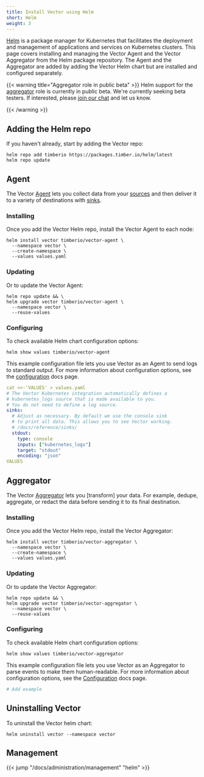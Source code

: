 ```yaml
---
title: Install Vector using Helm
short: Helm
weight: 3
---
```


[Helm] is a package manager for Kubernetes that facilitates the deployment and management of applications and services on Kubernetes clusters. This page covers installing and managing the Vector Agent and the Vector Aggregator from the Helm package repository. The Agent and the Aggregator are added by adding the Vector Helm chart but are installed and configured separately.

{{< warning title="Aggregator role in public beta" >}}
Helm support for the [aggregator] role is currently in public beta. We're currently seeking beta testers. If interested, please [join our chat][chat] and let us know.

[agent]: /docs/setup/deployment/roles/#agent
[aggregator]: /docs/setup/deployment/roles/#aggregator
[chat]: https://chat.vector.dev
{{< /warning >}}

## Adding the Helm repo

If you haven't already, start by adding the Vector repo:

```shell
helm repo add timberio https://packages.timber.io/helm/latest
helm repo update
```

## Agent

The Vector [Agent] lets you collect data from your [sources] and then deliver it to a variety of destinations with [sinks].

### Installing

Once you add the Vector Helm repo, install the Vector Agent to each node:

```shell
helm install vector timberio/vector-agent \
  --namespace vector \
  --create-namespace \
  --values values.yaml
```

### Updating

Or to update the Vector Agent:

```shell
helm repo update && \
helm upgrade vector timberio/vector-agent \
  --namespace vector \
  --reuse-values
```

### Configuring

To check available Helm chart configuration options:

```shell
helm show values timberio/vector-agent
```

This example configuration file lets you use Vector as an Agent to send logs to standard output. For more information about configuration options, see the [configuration] docs page.

```yaml
cat <<-'VALUES' > values.yaml
# The Vector Kubernetes integration automatically defines a
# kubernetes_logs source that is made available to you.
# You do not need to define a log source.
sinks:
  # Adjust as necessary. By default we use the console sink
  # to print all data. This allows you to see Vector working.
  # /docs/reference/sinks/
  stdout:
    type: console
    inputs: ["kubernetes_logs"]
    target: "stdout"
    encoding: "json"
VALUES
```
## Aggregator

The Vector [Aggregator] lets you [transform] your data. For example, dedupe, aggregate, or redact the data before sending it to its final destination.

### Installing

Once you add the Vector Helm repo, install the Vector Aggregator:

```shell
helm install vector timberio/vector-aggregator \
  --namespace vector \
  --create-namespace \
  --values values.yaml
```

### Updating

Or to update the Vector Aggregator:

```shell
helm repo update && \
helm upgrade vector timberio/vector-aggregator \
  --namespace vector \
  --reuse-values
```

### Configuring

To check available Helm chart configuration options:

```shell
helm show values timberio/vector-aggregator
```

This example configuration file lets you use Vector as an Aggregator to parse events to make them human-readable. For more information about configuration options, see the [Configuration] docs page.

```toml
# Add example
```

## Uninstalling Vector

To uninstall the Vector helm chart:

```shell
helm uninstall vector --namespace vector 
```

## Management

{{< jump "/docs/administration/management" "helm" >}}

[helm]: https://helm.sh
[Configuration]: /docs/reference/configuration/
[Agent]: /docs/setup/deployment/roles/#agent
[sources]: /docs/reference/configuration/sources/
[sinks]: /docs/reference/configuration/sinks/
[Aggregator]: /docs/setup/deployment/roles/#aggregator